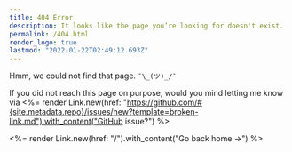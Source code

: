 ```yaml
---
title: 404 Error
description: It looks like the page you’re looking for doesn't exist.
permalink: /404.html
render_logo: true
lastmod: "2022-01-22T02:49:12.693Z"
---
```


Hmm, we could not find that page. `¯\_(ツ)_/¯`

If you did not reach this page on purpose, would you mind letting me know via <%= render Link.new(href: "https://github.com/#{site.metadata.repo}/issues/new?template=broken-link.md").with_content("GitHub issue?") %>

<%= render Link.new(href: "/").with_content("Go back home →") %>
